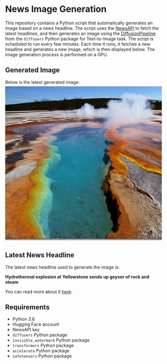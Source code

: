 # News Image Generation
This repository contains a Python script that automatically generates an image based on a news headline. The script uses the [NewsAPI](https://newsapi.org/) to fetch the latest headlines, and then generates an image using the [DiffusionPipeline](https://github.com/huggingface/diffusers) from the `diffusers` Python package for Text-to-Image task.
The script is scheduled to run every few minutes. Each time it runs, it fetches a new headline and generates a new image, which is then displayed below. The image generation process is performed on a GPU.

## Generated Image
Below is the latest generated image:
![Generated Image](image.png)

## Latest News Headline
The latest news headline used to generate the image is:

**Hydrothermal explosion at Yellowstone sends up geyser of rock and steam**

You can read more about it [here](https://news.google.com/rss/articles/CBMiZGh0dHBzOi8vd3d3Lm5iY25ld3MuY29tL25ld3MvdXMtbmV3cy9oeWRyb3RoZXJtYWwtZXhwbG9zaW9uLXllbGxvd3N0b25lLWdleXNlci1yb2NrLXN0ZWFtLXJjbmExNjMzNDnSAStodHRwczovL3d3dy5uYmNuZXdzLmNvbS9uZXdzL2FtcC9yY25hMTYzMzQ5?oc=5).

## Requirements
- Python 3.8
- Hugging Face account
- NewsAPI key
- `diffusers` Python package
- `invisible_watermark` Python package
- `transformers` Python package
- `accelerate` Python package
- `safetensors` Python package
